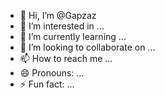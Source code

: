 - 👋 Hi, I’m @Gapzaz
- 👀 I’m interested in ...
- 🌱 I’m currently learning ...
- 💞️ I’m looking to collaborate on ...
- 📫 How to reach me ...
- 😄 Pronouns: ...
- ⚡ Fun fact: ...

<!---
Gapzaz/Gapzaz is a ✨ special ✨ repository because its `README.md` (this file) appears on your GitHub profile.
You can click the Preview link to take a look at your changes.
--->
